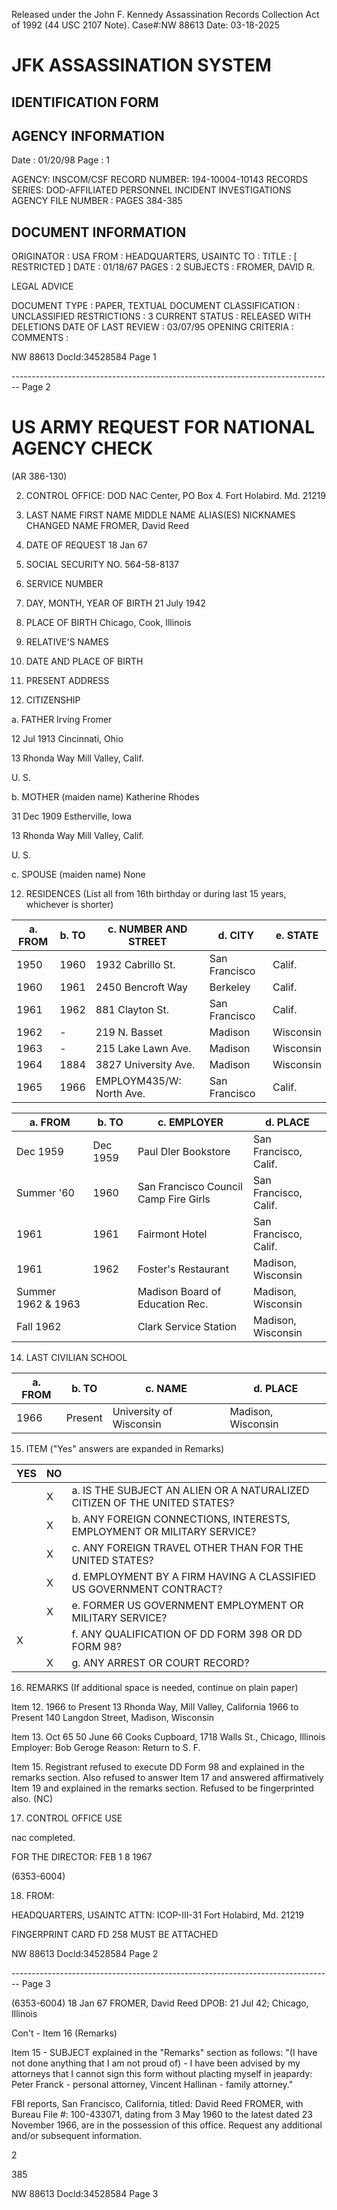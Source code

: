 Released under the John F. Kennedy
Assassination Records Collection Act of
1992 (44 USC 2107 Note). Case#:NW
88613 Date: 03-18-2025

# JFK ASSASSINATION SYSTEM
## IDENTIFICATION FORM

## AGENCY INFORMATION

Date : 01/20/98
Page : 1

AGENCY: INSCOM/CSF
RECORD NUMBER: 194-10004-10143
RECORDS SERIES: DOD-AFFILIATED PERSONNEL INCIDENT INVESTIGATIONS
AGENCY FILE NUMBER : PAGES 384-385

## DOCUMENT INFORMATION

ORIGINATOR : USA
FROM : HEADQUARTERS, USAINTC
TO :
TITLE : [ RESTRICTED ]
DATE : 01/18/67
PAGES : 2
SUBJECTS : FROMER, DAVID R.

LEGAL ADVICE

DOCUMENT TYPE : PAPER, TEXTUAL DOCUMENT
CLASSIFICATION : UNCLASSIFIED
RESTRICTIONS : 3
CURRENT STATUS : RELEASED WITH DELETIONS
DATE OF LAST REVIEW : 03/07/95
OPENING CRITERIA :
COMMENTS :

NW 88613 DocId:34528584 Page 1


-------------------------------------------------------------------------------- Page 2

# US ARMY REQUEST FOR NATIONAL AGENCY CHECK
(AR 386-130)

2. CONTROL OFFICE: DOD NAC Center, PO Box 4. Fort Holabird. Md. 21219

3. LAST NAME FIRST NAME MIDDLE NAME ALIAS(ES) NICKNAMES CHANGED NAME
   FROMER, David Reed

1.  DATE OF REQUEST
    18 Jan 67

4. SOCIAL SECURITY NO.
   564-58-8137

7. SERVICE NUMBER

5. DAY, MONTH, YEAR OF BIRTH
   21 July 1942

6. PLACE OF BIRTH
   Chicago, Cook, Illinois

8. RELATIVE'S NAMES

9. DATE AND PLACE OF BIRTH

10. PRESENT ADDRESS
11. CITIZENSHIP

a. FATHER
Irving Fromer

12 Jul 1913
Cincinnati, Ohio

13 Rhonda Way
Mill Valley, Calif.

U. S.

b. MOTHER (maiden name)
Katherine Rhodes

31 Dec 1909
Estherville, Iowa

13 Rhonda Way
Mill Valley, Calif.

U. S.

c. SPOUSE (maiden name)
None

12. RESIDENCES (List all from 16th birthday or during last 15 years, whichever is shorter)

| a. FROM | b. TO | c. NUMBER AND STREET     | d. CITY       | e. STATE  |
| ------- | ----- | ------------------------ | ------------- | --------- |
| 1950    | 1960  | 1932 Cabrillo St.        | San Francisco | Calif.    |
| 1960    | 1961  | 2450 Bencroft Way        | Berkeley      | Calif.    |
| 1961    | 1962  | 881 Clayton St.          | San Francisco | Calif.    |
| 1962    | -     | 219 N. Basset            | Madison       | Wisconsin |
| 1963    | -     | 215 Lake Lawn Ave.       | Madison       | Wisconsin |
| 1964    | 1884  | 3827 University Ave.     | Madison       | Wisconsin |
| 1965    | 1966  | EMPLOYM435/W: North Ave. | San Francisco | Calif.    |



| a. FROM            | b. TO    | c. EMPLOYER                           | d. PLACE              |
| ------------------ | -------- | ------------------------------------- | --------------------- |
| Dec 1959           | Dec 1959 | Paul Dler Bookstore                   | San Francisco, Calif. |
| Summer '60         | 1960     | San Francisco Council Camp Fire Girls | San Francisco, Calif. |
| 1961               | 1961     | Fairmont Hotel                        | San Francisco, Calif. |
| 1961               | 1962     | Foster's Restaurant                   | Madison, Wisconsin    |
| Summer 1962 & 1963 |          | Madison Board of Education Rec.       | Madison, Wisconsin    |
| Fall 1962          |          | Clark Service Station                 | Madison, Wisconsin    |



14. LAST CIVILIAN SCHOOL

| a. FROM | b. TO   | c. NAME                 | d. PLACE           |
| ------- | ------- | ----------------------- | ------------------ |
| 1966    | Present | University of Wisconsin | Madison, Wisconsin |


15. ITEM ("Yes" answers are expanded in Remarks)

| YES | NO  |                                                                           |
| --- | --- | ------------------------------------------------------------------------- |
|     | X   | a. IS THE SUBJECT AN ALIEN OR A NATURALIZED CITIZEN OF THE UNITED STATES? |
|     | X   | b. ANY FOREIGN CONNECTIONS, INTERESTS, EMPLOYMENT OR MILITARY SERVICE?    |
|     | X   | c. ANY FOREIGN TRAVEL OTHER THAN FOR THE UNITED STATES?                   |
|     | X   | d. EMPLOYMENT BY A FIRM HAVING A CLASSIFIED US GOVERNMENT CONTRACT?       |
|     | X   | e. FORMER US GOVERNMENT EMPLOYMENT OR MILITARY SERVICE?                   |
| X   |     | f. ANY QUALIFICATION OF DD FORM 398 OR DD FORM 98?                        |
|     | X   | g. ANY ARREST OR COURT RECORD?                                            |

16. REMARKS (If additional space is needed, continue on plain paper)

Item 12. 1966 to Present 13 Rhonda Way, Mill Valley, California
1966 to Present 140 Langdon Street, Madison, Wisconsin

Item 13. Oct 65 50 June 66 Cooks Cupboard, 1718 Walls St., Chicago, Illinois
Employer: Bob Geroge Reason: Return to S. F.

Item 15. Registrant refused to execute DD Form 98 and explained in the remarks section. Also refused to answer Item 17 and answered affirmatively Item 19 and explained in the remarks section. Refused to be fingerprinted also. (NC)

17. CONTROL OFFICE USE

nac completed.

FOR THE DIRECTOR: FEB 1 8 1967

(6353-6004)

18. FROM:

HEADQUARTERS, USAINTC
ATTN: ICOP-III-31
Fort Holabird, Md. 21219

FINGERPRINT CARD FD 258 MUST BE ATTACHED

NW 88613 Docld:34528584 Page 2


-------------------------------------------------------------------------------- Page 3

(6353-6004) 18 Jan 67
FROMER, David Reed
DPOB: 21 Jul 42; Chicago, Illinois

Con't - Item 16 (Remarks)

Item 15 - SUBJECT explained in the "Remarks" section as follows: "(I have not done anything that I am not proud of) - I have been advised by my attorneys that I cannot sign this form without placting myself in jeapardy: Peter Franck - personal attorney, Vincent Hallinan - family attorney."

FBI reports, San Francisco, California, titled: David Reed FROMER, with Bureau File #: 100-433071, dating from 3 May 1960 to the latest dated 23 November 1966, are in the possession of this office. Request any additional and/or subsequent information.



2

385

NW 88613 Docld:34528584 Page 3
